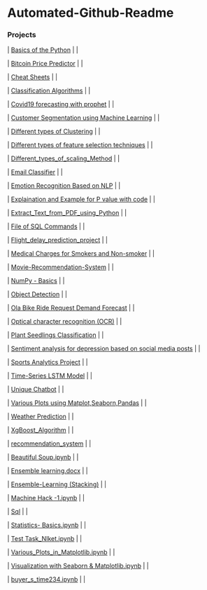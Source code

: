 # Automated-Github-Readme


### Projects

<!-- Projects start -->
| [Basics of the Python](/Niketkumardheeryan/Hands-on-ML-Basic-to-Advance-/tree/master/Basics%20of%20the%20Python) |           |

| [Bitcoin Price Predictor](/Niketkumardheeryan/Hands-on-ML-Basic-to-Advance-/tree/master/Bitcoin%20Price%20Predictor) |           |

| [Cheat Sheets](/Niketkumardheeryan/Hands-on-ML-Basic-to-Advance-/tree/master/Cheat%20Sheets) |           |

| [Classification Algorithms](/Niketkumardheeryan/Hands-on-ML-Basic-to-Advance-/tree/master/Classification%20Algorithms) |           |

| [Covid19 forecasting with prophet](/Niketkumardheeryan/Hands-on-ML-Basic-to-Advance-/tree/master/Covid19%20forecasting%20with%20prophet) |           |

| [Customer Segmentation using Machine Learning](/Niketkumardheeryan/Hands-on-ML-Basic-to-Advance-/tree/master/Customer%20Segmentation%20using%20Machine%20Learning) |           |

| [Different types of Clustering](/Niketkumardheeryan/Hands-on-ML-Basic-to-Advance-/tree/master/Different%20types%20of%20Clustering) |           |

| [Different types of feature selection techniques](/Niketkumardheeryan/Hands-on-ML-Basic-to-Advance-/tree/master/Different%20types%20of%20feature%20selection%20techniques) |           |

| [Different_types_of_scaling_Method](/Niketkumardheeryan/Hands-on-ML-Basic-to-Advance-/tree/master/Different_types_of_scaling_Method) |           |

| [Email Classifier](/Niketkumardheeryan/Hands-on-ML-Basic-to-Advance-/tree/master/Email%20Classifier) |           |

| [Emotion Recognition Based on NLP](/Niketkumardheeryan/Hands-on-ML-Basic-to-Advance-/tree/master/Emotion%20Recognition%20Based%20on%20NLP) |           |

| [Explaination and Example for P value with code](/Niketkumardheeryan/Hands-on-ML-Basic-to-Advance-/tree/master/Explaination%20and%20Example%20for%20P%20value%20with%20code) |           |

| [Extract_Text_from_PDF_using_Python](/Niketkumardheeryan/Hands-on-ML-Basic-to-Advance-/tree/master/Extract_Text_from_PDF_using_Python) |           |

| [File of SQL Commands](/Niketkumardheeryan/Hands-on-ML-Basic-to-Advance-/tree/master/File%20of%20SQL%20Commands) |           |

| [Flight_delay_prediction_project](/Niketkumardheeryan/Hands-on-ML-Basic-to-Advance-/tree/master/Flight_delay_prediction_project) |           |

| [Medical Charges for Smokers and Non-smoker](/Niketkumardheeryan/Hands-on-ML-Basic-to-Advance-/tree/master/Medical%20Charges%20for%20Smokers%20and%20Non-smoker) |           |

| [Movie-Recommendation-System](/Niketkumardheeryan/Hands-on-ML-Basic-to-Advance-/tree/master/Movie-Recommendation-System) |           |

| [NumPy - Basics](/Niketkumardheeryan/Hands-on-ML-Basic-to-Advance-/tree/master/NumPy%20-%20Basics) |           |

| [Object Detection](/Niketkumardheeryan/Hands-on-ML-Basic-to-Advance-/tree/master/Object%20Detection) |           |

| [Ola Bike Ride Request Demand Forecast](/Niketkumardheeryan/Hands-on-ML-Basic-to-Advance-/tree/master/Ola%20Bike%20Ride%20Request%20Demand%20Forecast) |           |

| [Optical character recognition (OCR)](/Niketkumardheeryan/Hands-on-ML-Basic-to-Advance-/tree/master/Optical%20character%20recognition%20(OCR)) |           |

| [Plant Seedlings Classification](/Niketkumardheeryan/Hands-on-ML-Basic-to-Advance-/tree/master/Plant%20Seedlings%20Classification) |           |

| [Sentiment analysis for depression based on social media posts](/Niketkumardheeryan/Hands-on-ML-Basic-to-Advance-/tree/master/Sentiment%20analysis%20for%20depression%20based%20on%20social%20media%20posts) |           |

| [Sports Analytics Project](/Niketkumardheeryan/Hands-on-ML-Basic-to-Advance-/tree/master/Sports%20Analytics%20Project) |           |

| [Time-Series LSTM Model](/Niketkumardheeryan/Hands-on-ML-Basic-to-Advance-/tree/master/Time-Series%20LSTM%20Model) |           |

| [Unique Chatbot](/Niketkumardheeryan/Hands-on-ML-Basic-to-Advance-/tree/master/Unique%20Chatbot) |           |

| [Various Plots using Matplot,Seaborn,Pandas](/Niketkumardheeryan/Hands-on-ML-Basic-to-Advance-/tree/master/Various%20Plots%20using%20Matplot%2CSeaborn%2CPandas) |           |

| [Weather Prediction](/Niketkumardheeryan/Hands-on-ML-Basic-to-Advance-/tree/master/Weather%20Prediction) |           |

| [XgBoost_Algorithm](/Niketkumardheeryan/Hands-on-ML-Basic-to-Advance-/tree/master/XgBoost_Algorithm) |           |

| [recommendation_system](/Niketkumardheeryan/Hands-on-ML-Basic-to-Advance-/tree/master/recommendation_system) |           |

| [Beautiful Soup.ipynb](/Niketkumardheeryan/Hands-on-ML-Basic-to-Advance-/blob/master/Beautiful%20Soup.ipynb) |           |

| [Ensemble learning.docx](/Niketkumardheeryan/Hands-on-ML-Basic-to-Advance-/blob/master/Ensemble%20learning.docx) |           |

| [Ensemble-Learning (Stacking)](/Niketkumardheeryan/Hands-on-ML-Basic-to-Advance-/blob/master/Ensemble-Learning%20(Stacking)) |           |

| [Machine Hack -1.ipynb](/Niketkumardheeryan/Hands-on-ML-Basic-to-Advance-/blob/master/Machine%20Hack%20-1.ipynb) |           |

| [Sql](/Niketkumardheeryan/Hands-on-ML-Basic-to-Advance-/blob/master/Sql) |           |

| [Statistics- Basics.ipynb](/Niketkumardheeryan/Hands-on-ML-Basic-to-Advance-/blob/master/Statistics-%20Basics.ipynb) |           |

| [Test Task_NIket.ipynb](/Niketkumardheeryan/Hands-on-ML-Basic-to-Advance-/blob/master/Test%20Task_NIket.ipynb) |           |

| [Various_Plots_in_Matplotlib.ipynb](/Niketkumardheeryan/Hands-on-ML-Basic-to-Advance-/blob/master/Various_Plots_in_Matplotlib.ipynb) |           |

| [Visualization  with Seaborn & Matplotlib.ipynb](/Niketkumardheeryan/Hands-on-ML-Basic-to-Advance-/blob/master/Visualization%20%20with%20Seaborn%20%26%20Matplotlib.ipynb) |           |

| [buyer_s_time234.ipynb](/Niketkumardheeryan/Hands-on-ML-Basic-to-Advance-/blob/master/buyer_s_time234.ipynb) |           |
<!-- Projects end -->


